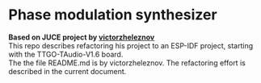 # Phase modulation synthesizer

**Based on JUCE project by [victorzheleznov](https://github.com/victorzheleznov/phase-modulation-synthesizer)**  
This repo describes refactoring his project to an ESP-IDF project, starting with the TTGO-TAudio-V1.6 board.  
The the file README.md is by victorzheleznov. The refactoring effort is described in the current document.

